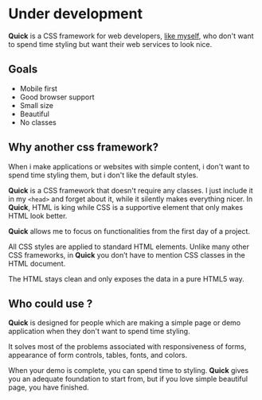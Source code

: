 # Under development

**Quick** is a CSS framework for web developers, [like myself](https://www.guglielmopepe.com/?utm_source=github&utm_medium=quick&utm_campaign=awareness), who don't want to spend time styling but want their web services to look nice. 

## Goals
* Mobile first
* Good browser support
* Small size
* Beautiful
* No classes

## Why another css framework?
When i make applications or websites with simple content, i don't want to spend time styling them, but i don't like the default styles. 

**Quick** is a CSS framework that doesn't require any classes. I just include it in my ```<head>``` and forget about it, while it silently makes everything nicer. In **Quick**, HTML is king while CSS is a supportive element that only makes HTML look better.

**Quick** allows me to focus on functionalities from the first day of a project.

All CSS styles are applied to standard HTML elements. Unlike many other CSS frameworks, in **Quick** you don’t have to mention CSS classes in the HTML document.

The HTML stays clean and only exposes the data in a pure HTML5 way.
 

## Who could use ?
**Quick** is designed for people which are making a simple page or demo application when they don't want to spend time styling. 

It solves most of the problems associated with responsiveness of forms, appearance of form controls, tables, fonts, and colors.

When your demo is complete, you can spend time to styling. **Quick** gives you an adequate foundation to start from, but if you love simple beautiful page, you have finished.
